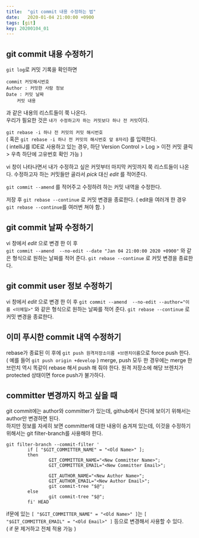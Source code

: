 ```yaml
---
title:  "git commit 내용 수정하는 법"
date:   2020-01-04 21:00:00 +0900
tags: [git]
key: 20200104_01
---
```

## git commit 내용 수정하기

`git log`로 커밋 기록을 확인하면
```
commit 커밋해시번호
Author : 커밋한 사람 정보
Date : 커밋 날짜
    커밋 내용
```
과 같은 내용의 리스트들이 쭉 나온다.  
우리가 필요한 것은 `내가 수정하고자 하는 커밋보다 하나 전 커밋`이다.

`git rebase -i 하나 전 커밋의 커밋 해시번호`  
( 혹은 `git rebase -i 하나 전 커밋의 해시번호 앞 8자리`)  를 입력한다.  
( intelliJ를 IDE로 사용하고 있는 경우, 하단 Version Control > Log > 이전 커밋 클릭 > 우측 하단에 고유번호 확인 가능 )

vi 창이 나타나면서 내가 수정하고 싶은 커밋부터 마지막 커밋까지 쭉 리스트들이 나온다.
수정하고자 하는 커밋들만 골라서 _pick_ 대신 _edit_ 를 적어준다.

`git commit --amend` 를 적어주고 수정하려 하는 커밋 내역을 수정한다. 

저장 후 `git rebase --continue` 로 커밋 변경을 종료한다.
( edit을 여러개 한 경우 `git rebase --continue`를 여러번 쳐야 함. )


## git commit 날짜 수정하기

vi 창에서 _edit_ 으로 변경 한 이 후  
`git commit --amend  --no-edit --date "Jan 04 21:00:00 2020 +0900"` 와 같은 형식으로
원하는 날짜를 적어 준다.
`git rebase --continue` 로 커밋 변경을 종료한다.

## git commit user 정보 수정하기

vi 창에서 _edit_ 으로 변경 한 이 후
`git commit --amend  --no-edit --author="이름 <이메일>"` 와 같은 형식으로
원하는 날짜를 적어 준다.
`git rebase --continue` 로 커밋 변경을 종료한다.

## 이미 푸시한 commit 내역 수정하기 

rebase가 종료된 이 후에
`git push 원격저장소이름 +브렌치이름`으로 force push 한다.  
( 예를 들어 `git push origin +develop` )
merge, push 모두 한 경우에는 merge 한 브런치 역시 똑같이 rebase 해서 push 해 줘야 한다.
원격 저장소에 해당 브렌치가 protected 상태이면 force push가 불가하다.

## committer 변경까지 하고 싶을 때

git commit에는 author와 committer가 있는데, github에서 잔디에 보이기 위해서는 author만 변경하면 된다.  
하지만 정보를 자세히 보면 committer에 대한 내용이 숨겨져 있는데, 이것을 수정하기 위해서는 git filter-branch를 사용해야 한다. 
```
git filter-branch --commit-filter '
        if [ "$GIT_COMMITTER_NAME" = "<Old Name>" ];
        then
                GIT_COMMITTER_NAME="<New Committer Name>";
                GIT_COMMITTER_EMAIL="<New Committer Email>";

                GIT_AUTHOR_NAME="<New Author Name>";
                GIT_AUTHOR_EMAIL="<New Author Email>";
                git commit-tree "$@";
        else
                git commit-tree "$@";
        fi' HEAD
```
if문에 있는 `[ "$GIT_COMMITTER_NAME" = "<Old Name>" ]`는 `[ "$GIT_COMMITTER_EMAIL" = "<Old Email>" ]` 등으로 변경해서 사용할 수 있다.   
( if 문 제거하고 전체 적용 가능 )
